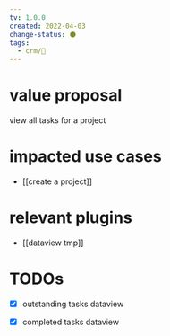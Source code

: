 ```yaml
---
tv: 1.0.0
created: 2022-04-03
change-status: ⚫
tags:
  - crm/🌿
---
```


# value proposal
view all tasks for a project

# impacted use cases
- [[create a project]]

# relevant plugins
- [[dataview tmp]]

# TODOs
- [x] outstanding tasks dataview
- [x] completed tasks dataview



































